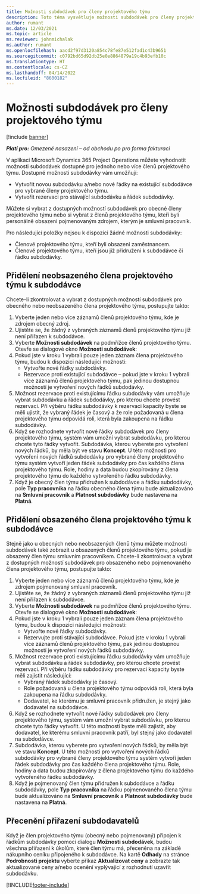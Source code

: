 ```yaml
---
title: Možnosti subdodávek pro členy projektového týmu
description: Toto téma vysvětluje možnosti subdodávek pro členy projektového týmu v Microsoft Dynamics 365 Project Operations.
author: rumant
ms.date: 12/03/2021
ms.topic: article
ms.reviewer: johnmichalak
ms.author: rumant
ms.openlocfilehash: aacd2f97d3120a854c78fe87e512fad1c43b9651
ms.sourcegitcommit: c0792bd65d92db25e0e8864879a19c4b93efb10c
ms.translationtype: HT
ms.contentlocale: cs-CZ
ms.lasthandoff: 04/14/2022
ms.locfileid: "8600182"
---
```

# <a name="subcontracting-options-for-project-team-members"></a>Možnosti subdodávek pro členy projektového týmu

[!include [banner](../../includes/dataverse-preview.md)]

_**Platí pro:** Omezené nasazení – od obchodu po pro forma fakturaci_

V aplikaci Microsoft Dynamics 365 Project Operations můžete vyhodnotit možnosti subdodávek dostupné pro jednoho nebo více členů projektového týmu. Dostupné možnosti subdodávky vám umožňují:

- Vytvořit novou subdodávku a/nebo nové řádky na existující subdodávce pro vybrané členy projektového týmu. 
- Vytvořit rezervaci pro stávající subdodávku a řádek subdodávky. 

Můžete si vybrat z dostupných možností subdodávek pro obecné členy projektového týmu nebo si vybrat z členů projektového týmu, kteří byli personálně obsazeni pojmenovaným zdrojem, kterým je smluvní pracovník. 

Pro následující položky nejsou k dispozici žádné možnosti subdodávky:

- Členové projektového týmu, kteří byli obsazeni zaměstnancem. 
- Členové projektového týmu, kteří jsou již přidruženi k subdodávce či řádku subdodávky. 

## <a name="subcontracting-an-unstaffed-project-team-member"></a>Přidělení neobsazeného člena projektového týmu k subdodávce

Chcete-li zkontrolovat a vybrat z dostupných možností subdodávek pro obecného nebo neobsazeného člena projektového týmu, postupujte takto:

1. Vyberte jeden nebo více záznamů členů projektového týmu, kde je zdrojem obecný zdroj.
2. Ujistěte se, že žádný z vybraných záznamů členů projektového týmu již není přiřazen k subdodávce. 
3. Vyberte **Možnosti subdodávek** na podmřížce členů projektového týmu. Otevře se dialogové okno **Možnosti subdodávek**: 
4. Pokud jste v kroku 1 vybrali pouze jeden záznam člena projektového týmu, budou k dispozici následující možnosti:
    - Vytvořte nové řádky subdodávky. 
    - Rezervace proti existující subdodávce – pokud jste v kroku 1 vybrali více záznamů členů projektového týmu, pak jedinou dostupnou možností je vytvoření nových řádků subdodávky.
5. Možnost rezervace proti existujícímu řádku subdodávky vám umožňuje vybrat subdodávku a řádek subdodávky, pro kterou chcete provést rezervaci. Při výběru řádku subdodávky k rezervaci kapacity byste se měli ujistit, že vybraný řádek je časový a že role požadovaná u člena projektového týmu odpovídá roli, která byla zakoupena na řádku subdodávky.
6. Když se rozhodnete vytvořit nové řádky subdodávek pro členy projektového týmu, systém vám umožní vybrat subdodávku, pro kterou chcete tyto řádky vytvořit. Subdodávka, kterou vyberete pro vytvoření nových řádků, by měla být ve stavu **Koncept**. U této možnosti pro vytvoření nových řádků subdodávky pro vybrané členy projektového týmu systém vytvoří jeden řádek subdodávky pro čas každého člena projektového týmu. Role, hodiny a data budou zkopírovány z člena projektového týmu do každého vytvořeného řádku subdodávky. 
7. Když je obecný člen týmu přidružen k subdodávce a řádku subdodávky, pole **Typ pracovníka** na řádku obecného člena týmu bude aktualizováno na **Smluvní pracovník** a **Platnost subdodávky** bude nastavena na **Platná**.

## <a name="subcontracting-a-staffed-project-team-member"></a>Přidělení obsazeného člena projektového týmu k subdodávce

Stejně jako u obecných nebo neobsazených členů týmu můžete možnosti subdodávek také zobrazit u obsazených členů projektového týmu, pokud je obsazený člen týmu smluvním pracovníkem. Chcete-li zkontrolovat a vybrat z dostupných možností subdodávek pro obsazeného nebo pojmenovaného člena projektového týmu, postupujte takto:

1. Vyberte jeden nebo více záznamů členů projektového týmu, kde je zdrojem pojmenovaný smluvní pracovník.
2. Ujistěte se, že žádný z vybraných záznamů členů projektového týmu již není přiřazen k subdodávce. 
3. Vyberte **Možnosti subdodávek** na podmřížce členů projektového týmu. Otevře se dialogové okno **Možnosti subdodávek**: 
4. Pokud jste v kroku 1 vybrali pouze jeden záznam člena projektového týmu, budou k dispozici následující možnosti:
      - Vytvořte nové řádky subdodávky.
      - Rezervujte proti stávající subdodávce.
  Pokud jste v kroku 1 vybrali více záznamů členů projektového týmu, pak jedinou dostupnou možností je vytvoření nových řádků subdodávky.
5. Možnost rezervace proti existujícímu řádku subdodávky vám umožňuje vybrat subdodávku a řádek subdodávky, pro kterou chcete provést rezervaci. Při výběru řádku subdodávky pro rezervaci kapacity byste měli zajistit následující:
      - Vybraný řádek subdodávky je časový. 
      - Role požadovaná u člena projektového týmu odpovídá roli, která byla zakoupena na řádku subdodávky. 
      - Dodavatel, ke kterému je smluvní pracovník přidružen, je stejný jako dodavatel na subdodávce.
6. Když se rozhodnete vytvořit nové řádky subdodávek pro členy projektového týmu, systém vám umožní vybrat subdodávku, pro kterou chcete tyto řádky vytvořit. U této možnosti byste měli zajistit, aby dodavatel, ke kterému smluvní pracovník patří, byl stejný jako dodavatel na subdodávce. 
7. Subdodávka, kterou vyberete pro vytvoření nových řádků, by měla být ve stavu **Koncept**. U této možnosti pro vytvoření nových řádků subdodávky pro vybrané členy projektového týmu systém vytvoří jeden řádek subdodávky pro čas každého člena projektového týmu. Role, hodiny a data budou zkopírovány z člena projektového týmu do každého vytvořeného řádku subdodávky.  
8. Když je pojmenovaný člen týmu přidružen k subdodávce a řádku subdodávky, pole **Typ pracovníka** na řádku pojmenovaného člena týmu bude aktualizováno na **Smluvní pracovník** a **Platnost subdodávky** bude nastavena na **Platná**.

## <a name="re-costing-subcontractor-assignments"></a>Přecenění přiřazení subdodavatelů

Když je člen projektového týmu (obecný nebo pojmenovaný) připojen k řádkům subdodávky pomocí dialogu **Možnosti subdodávek**, budou všechna přiřazení k úkolům, které člen týmu má, přeceněna na základě nákupního ceníku připojeného k subdodávce. Na kartě **Odhady** na stránce **Podrobnosti projektu** vyberte příkaz **Aktualizovat ceny** a zobrazte tak aktualizované ceny a/nebo ocenění vyplývající z rozhodnutí uzavřít subdodávku.

[!INCLUDE[footer-include](../../includes/footer-banner.md)]
